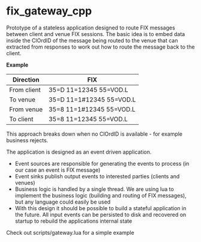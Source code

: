 # fix_gateway_cpp

Prototype of a stateless application designed to route FIX messages between client and venue FIX sessions. The basic idea is to embed data inside the ClOrdID of the message being routed to the venue that can extracted from responses to work out how to route the message back to the client.

**Example**

Direction   | FIX
------------|-------------------------
From client | 35=D 11=12345 55=VOD.L
To venue    | 35=D 11=1#12345 55=VOD.L
From venue  | 35=8 11=1#12345 55=VOD.L
To client   | 35=8 11=12345 55=VOD.L

This approach breaks down when no ClOrdID is available - for example business rejects.

The application is designed as an event driven application.

* Event sources are responsible for generating the events to process (in our case an event is FIX message)
* Event sinks publish output events to interested parties (clients and venues)
* Business logic is handled by a single thread. We are using lua to implement the business logic (building and routing of FIX messages), but any language could easily be used
* With this design it should be possible to build a stateful application in the future. All input events can be persisted to disk and recovered on startup to rebuild the applications internal state

Check out scripts/gateway.lua for a simple example
